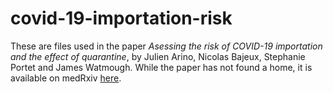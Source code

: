 # covid-19-importation-risk

These are files used in the paper _Asessing the risk of COVID-19 importation and the effect of quarantine_, by Julien Arino, Nicolas Bajeux, Stephanie Portet and James Watmough. While the paper has not found a home, it is available on medRxiv [here](https://www.medrxiv.org/content/10.1101/2020.08.12.20173658v1).

